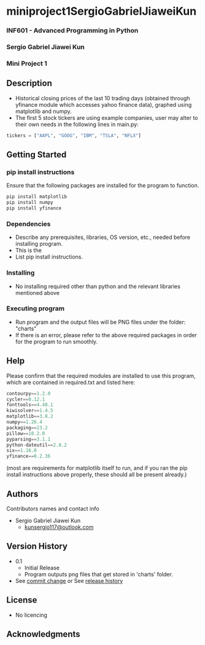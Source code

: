 # miniproject1SergioGabrielJiaweiKun

### INF601 - Advanced Programming in Python
### Sergio Gabriel Jiawei Kun
### Mini Project 1

## Description

* Historical closing prices of the last 10 trading days (obtained through yfinance module which accesses yahoo finance data), graphed using matplotlib and numpy.
* The first 5 stock tickers are using example companies, user may alter to their own needs in the following lines in main.py:
```python
tickers = ["AAPL", "GOOG", "IBM", "TSLA", "NFLX"]
```
## Getting Started
### pip install instructions
Ensure that the following packages are installed for the program to function.
```python
pip install matplotlib
pip install numpy
pip install yfinance
```

### Dependencies

* Describe any prerequisites, libraries, OS version, etc., needed before installing program.
* This is the 
* List pip install instructions.

### Installing

* No installing required other than python and the relevant libraries mentioned above

### Executing program

* Run program and the output files will be PNG files under the folder: "charts"
* If there is an error, please refer to the above required packages in order for the program to run smoothly.

## Help
Please confirm that the required modules are installed to use this program, which are contained in required.txt
and listed here: 
```python
contourpy==1.2.0
cycler==0.12.1
fonttools==4.48.1
kiwisolver==1.4.5
matplotlib==3.8.2
numpy==1.26.4
packaging==23.2
pillow==10.2.0
pyparsing==3.1.1
python-dateutil==2.8.2
six==1.16.0
yfinance==0.2.36
```
(most are requirements for matplotlib itself to run, and if you ran the pip install instructions above properly, these should all be present already.)

## Authors

Contributors names and contact info
* Sergio Gabriel Jiawei Kun
  * kunsergio117@outlook.com

## Version History
* 0.1
    * Initial Release
    * Program outputs png files that get stored in 'charts' folder.
* See [commit change]() or See [release history]()

## License
* No licencing
## Acknowledgments